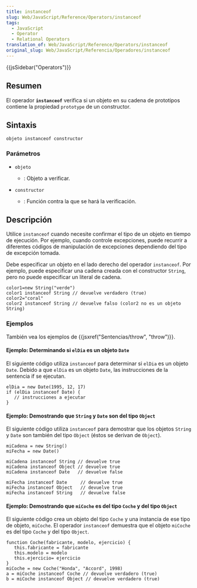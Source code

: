 ```yaml
---
title: instanceof
slug: Web/JavaScript/Reference/Operators/instanceof
tags:
  - JavaScript
  - Operator
  - Relational Operators
translation_of: Web/JavaScript/Reference/Operators/instanceof
original_slug: Web/JavaScript/Referencia/Operadores/instanceof
---
```

{{jsSidebar("Operators")}}

## Resumen

El operador **`instanceof`** verifica si un objeto en su cadena de prototipos contiene la propiedad `prototype` de un constructor.

## Sintaxis

    objeto instanceof constructor

### Parámetros

- `objeto`
  - : Objeto a verificar.

- `constructor`
  - : Función contra la que se hará la verificación.

## Descripción

Utilice `instanceof` cuando necesite confirmar el tipo de un objeto en tiempo de ejecución. Por ejemplo, cuando controle excepciones, puede recurrir a diferentes códigos de manipulación de excepciones dependiendo del tipo de excepción tomada.

Debe especificar un objeto en el lado derecho del operador `instanceof`. Por ejemplo, puede especificar una cadena creada con el constructor `String`, pero no puede especificar un literal de cadena.

    color1=new String("verde")
    color1 instanceof String // devuelve verdadero (true)
    color2="coral"
    color2 instanceof String // devuelve falso (color2 no es un objeto String)

### Ejemplos

También vea los ejemplos de {{jsxref("Sentencias/throw", "throw")}}.

#### Ejemplo: Determinando si `elDia` es un objeto `Date`

El siguiente código utiliza `instanceof` para determinar si `elDia` es un objeto `Date`. Debido a que `elDia` es un objeto `Date`, las instrucciones de la sentencia if se ejecutan.

    elDia = new Date(1995, 12, 17)
    if (elDia instanceof Date) {
       // instrucciones a ejecutar
    }

#### Ejemplo: Demostrando que `String` y `Date` son del tipo `Object`

El siguiente código utiliza `instanceof` para demostrar que los objetos `String` y `Date` son también del tipo `Object` (éstos se derivan de `Object`).

    miCadena = new String()
    miFecha = new Date()

    miCadena instanceof String // devuelve true
    miCadena instanceof Object // devuelve true
    miCadena instanceof Date   // devuelve false

    miFecha instanceof Date     // devuelve true
    miFecha instanceof Object   // devuelve true
    miFecha instanceof String   // devuelve false

#### Ejemplo: Demostrando que `miCoche` es del tipo `Coche` y del tipo `Object`

El siguiente código crea un objeto del tipo `Coche` y una instancia de ese tipo de objeto, `miCoche`. El operador `instanceof` demuestra que el objeto `miCoche` es del tipo `Coche` y del tipo `Object`.

    function Coche(fabricante, modelo, ejercicio) {
       this.fabricante = fabricante
       this.modelo = modelo
       this.ejercicio= ejercicio
    }
    miCoche = new Coche("Honda", "Accord", 1998)
    a = miCoche instanceof Coche // devuelve verdadero (true)
    b = miCoche instanceof Object // devuelve verdadero (true)

